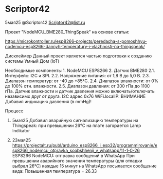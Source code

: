 # Scriptor42
 
 5мая25
 @Scriptor42
 Scriptor42@list.ru

Проект "NodeMCU_BME280_ThingSpeak" на основе статьи:

https://microkontroller.ru/esp8266-projects/peredacha-s-pomoshhyu-nodemcu-esp8266-dannyh-temperatury-i-vlazhnosti-na-thingspeak/

Дисклеймер
Данный проект является частью подготовки к созданию системы Умный Дом (IoT)

Необходимые компоненты
    1. NodeMCU ESP8266
    2. Датчик BME280
      2.1. Интерфейс: I2C и SPI.
      2.2. Напряжение питания: от 1,8 В до 5,0 В.
      2.3. Диапазон температур: от -40 до +85°C.
      2.4. Диапазон влажности: от 0% до 100% отн. влажности.
      2.5. Диапазон давления: от 300 гПа до 1100 гПа.
     Датчик влажности и датчик давления можно включать/отключать 
	 независимо друг от друга.
	 I2C адрес 0x76
WiFi.localIP: 
ВНИМАНИЕ
Добавил индикацию давления (в mmHg)!

Процесс

1. 5мая25
Добавил аварийную сигнализацию температуры на Thingspeak: при превышении 26°C
на плате загорается Lamp Indikator

2. 23мая25
https://projectalt.ru/publ/arduino_esp8266_i_esp32/programmirovanie/esp8266_nodemcu_otpravka_soobshhenij_v_whatsapp/11-1-0-26
ESP8266 NodeMCU: отправка сообщений в WhatsApp
При превышении аварийного значения температуры (для отладки выбрал 26°С) 
каждые 15 минут на WhatsApp посылается сообщение вида:
Повышенная температура = 26.33



